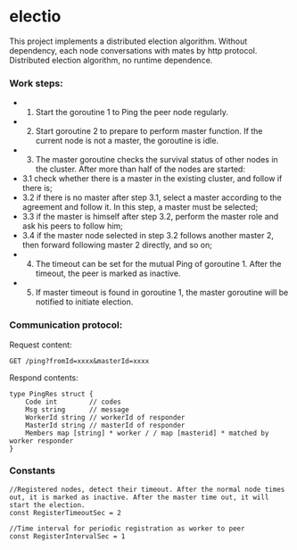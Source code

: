 # electio

This project implements a distributed election algorithm.
Without dependency, each node conversations with mates by http protocol.
Distributed election algorithm, no runtime dependence.

### Work steps:

- 1. Start the goroutine 1 to Ping the peer node regularly.
- 2. Start goroutine 2 to prepare to perform master function. If the current node is not a master, the goroutine is idle.
- 3. The master goroutine checks the survival status of other nodes in the cluster. After more than half of the nodes are started:
- 3.1 check whether there is a master in the existing cluster, and follow if there is;
- 3.2 if there is no master after step 3.1, select a master according to the agreement and follow it. In this step, a master must be selected;
- 3.3 if the master is himself after step 3.2, perform the master role and ask his peers to follow him;
- 3.4 if the master node selected in step 3.2 follows another master 2, then forward following master 2 directly, and so on;
- 4. The timeout can be set for the mutual Ping of goroutine 1. After the timeout, the peer is marked as inactive.
- 5. If master timeout is found in goroutine 1, the master goroutine will be notified to initiate election.


### Communication protocol:

Request content:
```
GET /ping?fromId=xxxx&masterId=xxxx

```
Respond contents:
```
type PingRes struct {
    Code int        // codes
    Msg string      // message
    WorkerId string // workerId of responder
    MasterId string // masterId of responder
    Members map [string] * worker / / map [masterid] * matched by worker responder
}

```


### Constants

```
//Registered nodes, detect their timeout. After the normal node times out, it is marked as inactive. After the master time out, it will start the election.
const RegisterTimeoutSec = 2

//Time interval for periodic registration as worker to peer
const RegisterIntervalSec = 1
```